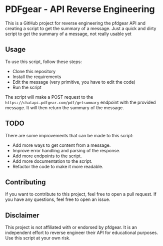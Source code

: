 # PDFgear - API Reverse Engineering

This is a GitHub project for reverse engineering the pfdgear API and creating a script to get the summary of a message. Just a quick and dirty script to get the summary of a message, not really usable yet

## Usage

To use this script, follow these steps:
- Clone this repository
- Install the requirements
- Edit the message (very primitive, you have to edit the code)
- Run the script

The script will make a POST request to the `https://chatapi.pdfgear.com/pdf/getsummary` endpoint with the provided message. It will then return the summary of the message.

## TODO

There are some improvements that can be made to this script:
- Add more ways to get content from a message.
- Improve error handling and parsing of the response.
- Add more endpoints to the script.
- Add more documentation to the script.
- Refactor the code to make it more readable.

## Contributing

If you want to contribute to this project, feel free to open a pull request. If you have any questions, feel free to open an issue.

## Disclaimer

This project is not affiliated with or endorsed by pfdgear. It is an independent effort to reverse engineer their API for educational purposes. Use this script at your own risk.

